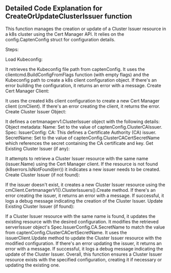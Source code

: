 ## Detailed Code Explanation for CreateOrUpdateClusterIssuer function
This function manages the creation or update of a Cluster Issuer resource in a k8s cluster using the Cert Manager API. It relies on the config.CaptenConfig struct for configuration details.

Steps:

Load Kubeconfig:

It retrieves the Kubeconfig file path from captenConfig.
It uses the clientcmd.BuildConfigFromFlags function (with empty flags) and the Kubeconfig path to create a k8s client configuration object.
If there's an error building the configuration, it returns an error with a message.
Create Cert Manager Client:

It uses the created k8s client configuration to create a new Cert Manager client (cmClient).
If there's an error creating the client, it returns the error.
Create Cluster Issuer Object:

It defines a certmanagerv1.ClusterIssuer object with the following details:
Object metadata:
Name: Set to the value of captenConfig.ClusterCAIssuer.
Spec:
IssuerConfig:
CA: This defines a Certificate Authority (CA) issuer.
SecretName: Set to the value of captenConfig.ClusterCACertSecretName which references the secret containing the CA certificate and key.
Get Existing Cluster Issuer (if any):

It attempts to retrieve a Cluster Issuer resource with the same name (issuer.Name) using the Cert Manager client.
If the resource is not found (k8serrors.IsNotFound(err)) it indicates a new issuer needs to be created.
Create Cluster Issuer (if not found):

If the issuer doesn't exist, it creates a new Cluster Issuer resource using the cmClient.CertmanagerV1().ClusterIssuers().Create method.
If there's an error creating the issuer, it returns an error with a message.
If successful, it logs a debug message indicating the creation of the Cluster Issuer.
Update Existing Cluster Issuer (if found):

If a Cluster Issuer resource with the same name is found, it updates the existing resource with the desired configuration.
It modifies the retrieved serverIssuer object's Spec.IssuerConfig.CA.SecretName to match the value from captenConfig.ClusterCACertSecretName.
It uses the issuerClient.Update method to update the Cluster Issuer resource with the modified configuration.
If there's an error updating the issuer, it returns an error with a message.
If successful, it logs a debug message indicating the update of the Cluster Issuer.
Overall, this function ensures a Cluster Issuer resource exists with the specified configuration, creating it if necessary or updating the existing one.